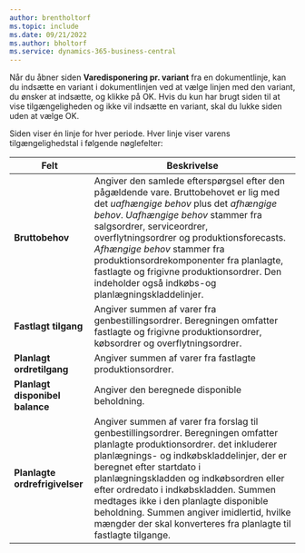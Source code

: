 ```yaml
---
author: brentholtorf
ms.topic: include
ms.date: 09/21/2022
ms.author: bholtorf
ms.service: dynamics-365-business-central
---
```

Når du åbner siden **Varedisponering pr. variant** fra en dokumentlinje, kan du indsætte en variant i dokumentlinjen ved at vælge linjen med den variant, du ønsker at indsætte, og klikke på OK. Hvis du kun har brugt siden til at vise tilgængeligheden og ikke vil indsætte en variant, skal du lukke siden uden at vælge OK.

Siden viser én linje for hver periode. Hver linje viser varens tilgængelighedstal i følgende nøglefelter:

| Felt | Beskrivelse |
|--|--|
| **Bruttobehov**| Angiver den samlede efterspørgsel efter den pågældende vare. Bruttobehovet er lig med det *uafhængige behov* plus det *afhængige behov*. *Uafhængige behov* stammer fra salgsordrer, serviceordrer, overflytningsordrer og produktionsforecasts. *Afhængige behov* stammer fra produktionsordrekomponenter fra planlagte, fastlagte og frigivne produktionsordrer. Den indeholder også indkøbs-og planlægningskladdelinjer.|
| **Fastlagt tilgang** | Angiver summen af varer fra genbestillingsordrer. Beregningen omfatter fastlagte og frigivne produktionsordrer, købsordrer og overflytningsordrer. |
| **Planlagt ordretilgang** | Angiver summen af varer fra fastlagte produktionsordrer. |
| **Planlagt disponibel balance** | Angiver den beregnede disponible beholdning. |
| **Planlagte ordrefrigivelser** | Angiver summen af varer fra forslag til genbestillingsordrer. Beregningen omfatter planlagte produktionsordrer. det inkluderer planlægnings- og indkøbskladdelinjer, der er beregnet efter startdato i planlægningskladden og indkøbsordren eller efter ordredato i indkøbskladden. Summen medtages ikke i den planlagte disponible beholdning. Summen angiver imidlertid, hvilke mængder der skal konverteres fra planlagte til fastlagte tilgange. |
